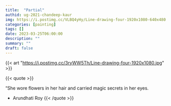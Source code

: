 ```yaml
---
title:  "Partial"
authid: ug-2021-chandeep-kaur
img: https://i.postimg.cc/VLBQ4yHy/Line-drawing-four-1920x1080-640x480.jpg
categories: [painting]
tags: []
date: 2023-03-25T06:00:00
description: ""
summary: ""
draft: false
---
```



{{< art "https://i.postimg.cc/3ryWW5Th/Line-drawing-four-1920x1080.jpg" >}}

{{< quote >}}

“She wore flowers in her hair and carried magic secrets in her eyes. 
- Arundhati Roy
{{< /quote >}}
